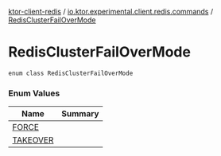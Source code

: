 [ktor-client-redis](../../index.md) / [io.ktor.experimental.client.redis.commands](../index.md) / [RedisClusterFailOverMode](./index.md)

# RedisClusterFailOverMode

`enum class RedisClusterFailOverMode`

### Enum Values

| Name | Summary |
|---|---|
| [FORCE](-f-o-r-c-e.md) |  |
| [TAKEOVER](-t-a-k-e-o-v-e-r.md) |  |
